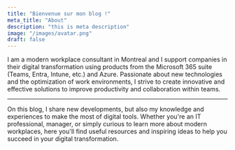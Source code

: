 ```yaml
---
title: "Bienvenue sur mon blog !"
meta_title: "About"
description: "this is meta description"
image: "/images/avatar.png"
draft: false
---
```


I am a modern workplace consultant in Montreal and I support companies in their digital transformation using products from the Microsoft 365 suite (Teams, Entra, Intune, etc.) and Azure.
Passionate about new technologies and the optimization of work environments, I strive to create innovative and effective solutions to improve productivity and collaboration within teams.

---

On this blog, I share new developments, but also my knowledge and experiences to make the most of digital tools. Whether you're an IT professional, manager, or simply curious to learn more about modern workplaces, here you'll find useful resources and inspiring ideas to help you succeed in your digital transformation.